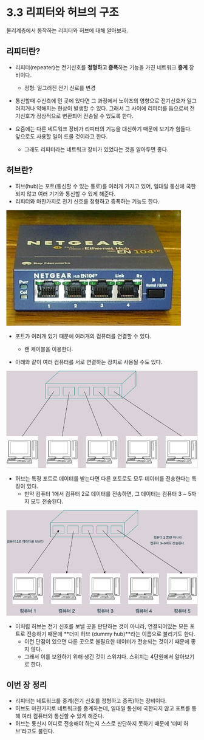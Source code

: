 # 3.3 리피터와 허브의 구조

물리계층에서 동작하는 리피터와 허브에 대해 알아보자.

## 리피터란?
- 리피터(repeater)는 전기신호를 **정형하고 증폭**하는 기능을 가진 네트워크 **중계** 장비이다.
	- 정형: 일그러진 전기 신로를 변경

- 통신할때 수신측에 먼 곳에 있다면 그 과정에서 노이즈의 영향으로 전기신호가 일그러지거나 약해지는 현상이 발생할 수 있다. 그래서 그 사이에 리피터를 둠으로써 전기신호가 정상적으로 변환되어 전송될 수 있도록 한다.

- 요즘에는 다른 네트워크 장비가 리피터의 기능을 대신하기 때문에 보기가 힘들다. 앞으로도 사용할 일이 드물 것이라고 한다.
	- 그래도 리피터라는 네트워크 장비가 있었다는 것을 알아두면 좋다.

## 허브란?
- 허브(hub)는 포트(통신할 수 있는 통로)를 여러개 가지고 있어, 일대일 통신에 국한되지 않고 여러 기기와 통신할 수 있게 해준다. 
- 리피터와 마찬가지로 전기 신호를 정형하고 증폭하는 기능도 한다.

<img src="../images/허브.png">

- 포트가 여러개 있기 때문에 여러개의 컴퓨터를 연결할 수 있다.
	- 랜 케이블을 이용한다.

- 아래와 같이 여러 컴퓨터를 서로 연결하는 장치로 사용될 수도 있다.


<img src="../images/허브2.png">

- 허브는 특정 포트로 데이터를 받는다면 다른 포토로도 모두 데이터를 전송한다는 특징이 있다. 
	- 만약 컴퓨터 1에서 컴퓨터 2로 데이터를 전송하면, 그 데이터는 컴퓨터 3 ~ 5까지 모두 전송된다.

<img src="../images/허브3.png">

- 이처럼 허브는 전기 신호를 보낼 곳을 판단하는 것이 아니라, 연결되어있는 모든 포트로 전송하기 때문에 **더미 허브 (dummy hub)**라는 이름으로 불리기도 한다.
	- 이런 단점이 있으면 다른 곳으로 불필요한 데이터가 전송되는 것이기 때문에 좋지 않다.
	- 그래서 이를 보완하기 위해 생긴 것이 스위치다. 스위치는 4단원에서 알아보기로 한다.

## 이번 장 정리
- 리피터는 네트워크를 중계(전기 신호를 정형하고 증폭)하는 장비이다.
- 허브도 마찬가지로 네트워크를 중계하는데, 일대일 통신에 국한되지 않고 포트를 통해 여러 컴퓨터와 통신할 수 있게 해준다.
- 허브는 통신시 어디로 전송해야 하는지 스스로 판단하지 못하기 때문에 '더미 허브'라고도 불린다.